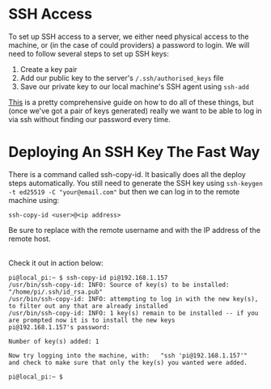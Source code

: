 # SSH Access
To set up SSH access to a server, we either need physical access to the machine, or (in the case of could providers) a password to login.  We will need to follow several steps to set up SSH keys:

1.  Create a key pair
2.  Add our public key to the server's `/.ssh/authorised_keys` file
3.  Save our private key to our local machine's SSH agent using `ssh-add` 

[This](https://www.freecodecamp.org/news/the-ultimate-guide-to-ssh-setting-up-ssh-keys/) is a pretty comprehensive guide on how to do all of these things, but (once we've got a pair of keys generated) really we want to be able to log in via ssh without finding our password every time.


# Deploying An SSH Key The Fast Way

There is a command called ssh-copy-id. It basically does all the deploy steps automatically. 
You still need to generate the SSH key using `ssh-keygen -t ed25519 -C "your@email.com"` but then we can log in to the remote machine using:
```
ssh-copy-id <user>@<ip address>
```
Be sure to replace <user> with the remote username and <ip address> with the IP address of the remote host.

<br/>
Check it out in action below:

```
pi@local_pi:~ $ ssh-copy-id pi@192.168.1.157
/usr/bin/ssh-copy-id: INFO: Source of key(s) to be installed: "/home/pi/.ssh/id_rsa.pub"
/usr/bin/ssh-copy-id: INFO: attempting to log in with the new key(s), to filter out any that are already installed
/usr/bin/ssh-copy-id: INFO: 1 key(s) remain to be installed -- if you are prompted now it is to install the new keys
pi@192.168.1.157's password:

Number of key(s) added: 1

Now try logging into the machine, with:   "ssh 'pi@192.168.1.157'"
and check to make sure that only the key(s) you wanted were added.

pi@local_pi:~ $
```
